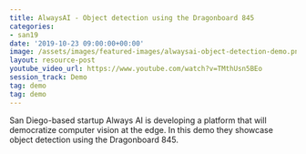 ```yaml
---
title: AlwaysAI - Object detection using the Dragonboard 845
categories:
- san19
date: '2019-10-23 09:00:00+00:00'
image: /assets/images/featured-images/alwaysai-object-detection-demo.png
layout: resource-post
youtube_video_url: https://www.youtube.com/watch?v=TMthUsn5BEo
session_track: Demo
tag: demo
tag: demo
---
```

San Diego-based startup Always AI is developing a platform that will democratize computer vision at the edge. In this demo they showcase object detection using the Dragonboard 845.
